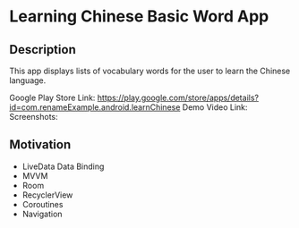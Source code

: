 # Learning Chinese Basic Word App


## Description
This app displays lists of vocabulary words for the user to learn the Chinese language.

Google Play Store Link: https://play.google.com/store/apps/details?id=com.renameExample.android.learnChinese
Demo Video Link:
Screenshots:

## Motivation 
- LiveData Data Binding
- MVVM
- Room
- RecyclerView
- Coroutines
- Navigation
